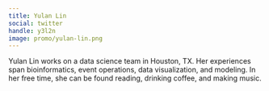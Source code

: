 ```yaml
---
title: Yulan Lin
social: twitter
handle: y3l2n
image: promo/yulan-lin.png
---
```


Yulan Lin works on a data science team in Houston, TX. Her experiences span bioinformatics, event operations, data visualization, and modeling. In her free time, she can be found reading, drinking coffee, and making music.
